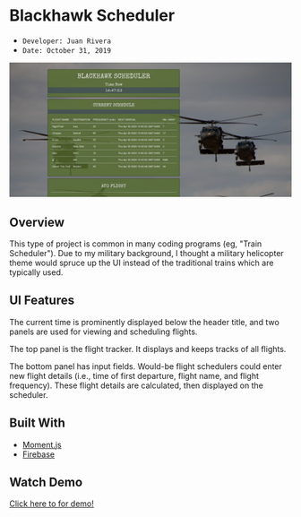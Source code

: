 # Blackhawk Scheduler 
- ```Developer: Juan Rivera```
- ```Date: October 31, 2019```

 ![Blackhawk Scheduler, a military-themed transportation scheduler](screenshot.png)

## Overview
This type of project is common in many coding programs (eg, "Train Scheduler").  Due to my military background, I thought a military helicopter theme would spruce up the UI instead of the traditional trains which are typically used.

## UI Features
The current time is prominently displayed below the header title, and two panels are used for viewing and scheduling flights. 

The top panel is the flight tracker.  It displays and keeps tracks of all flights. 

The bottom panel has input fields.  Would-be flight schedulers could enter new flight details (i.e., time of first departure, flight name, and flight frequency). These flight details are calculated, then displayed on the scheduler.

## Built With
* [Moment.js](https://momentjs.com)
* [Firebase](https://www.google.com)


## Watch Demo
[Click here to for demo!](https://drive.google.com/file/d/1n2EfrGH4invRLHbsqosXbFSiuuDlRwb2/view)

